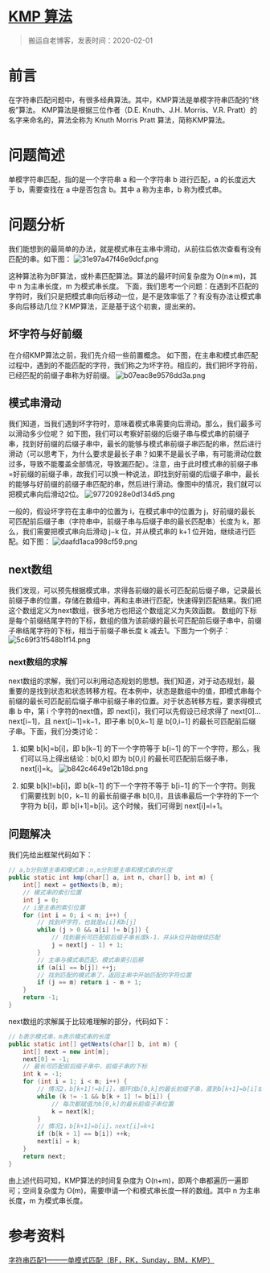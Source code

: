 # [KMP 算法](https://github.com/zzy131250/gitblog/issues/29)

> 搬运自老博客，发表时间：2020-02-01

# 前言
在字符串匹配问题中，有很多经典算法。其中，KMP算法是单模字符串匹配的“终极”算法。
KMP算法是根据三位作者（D.E. Knuth、J.H. Morris、V.R. Pratt）的名字来命名的，算法全称为 Knuth Morris Pratt 算法，简称KMP算法。

# 问题简述
单模字符串匹配，指的是一个字符串 a 和一个字符串 b 进行匹配，a 的长度远大于 b，需要查找在 a 中是否包含 b。其中 a 称为主串，b 称为模式串。

# 问题分析
我们能想到的最简单的办法，就是模式串在主串中滑动，从前往后依次查看有没有匹配的串。如下图：
![31e97a47f46e9dcf.png](https://github.com/zzy131250/gitblog/assets/7437470/03ce8bcb-eb66-4e01-bca5-96a90ec4a9c2)

这种算法称为BF算法，或朴素匹配算法。算法的最坏时间复杂度为 O(n∗m)，其中 n 为主串长度，m 为模式串长度。
下面，我们思考一个问题：在遇到不匹配的字符时，我们只是把模式串向后移动一位，是不是效率低了？有没有办法让模式串多向后移动几位？KMP算法，正是基于这个初衷，提出来的。

## 坏字符与好前缀
在介绍KMP算法之前，我们先介绍一些前置概念。
如下图，在主串和模式串匹配过程中，遇到的不能匹配的字符，我们称之为坏字符。相应的，我们把坏字符前，已经匹配的前缀子串称为好前缀。
![b07eac8e9576dd3a.png](https://github.com/zzy131250/gitblog/assets/7437470/4414130c-b9ae-41c1-a7ab-c3ff6d6551ee)

## 模式串滑动
我们知道，当我们遇到坏字符时，意味着模式串需要向后滑动。那么，我们最多可以滑动多少位呢？
如下图，我们可以考察好前缀的后缀子串与模式串的前缀子串，找到好前缀的后缀子串中，最长的能够与模式串前缀子串匹配的串，然后进行滑动（可以思考下，为什么要求是最长子串？如果不是最长子串，有可能滑动位数过多，导致不能覆盖全部情况，导致漏匹配）。注意，由于此时模式串的前缀子串=好前缀的前缀子串，故我们可以换一种说法，即找到好前缀的后缀子串中，最长的能够与好前缀的前缀子串匹配的串，然后进行滑动。像图中的情况，我们就可以把模式串向后滑动2位。
![97720928e0d134d5.png](https://github.com/zzy131250/gitblog/assets/7437470/5d520107-a8d5-4f41-809f-a486634d60db)

一般的，假设坏字符在主串中的位置为 i，在模式串中的位置为 j，好前缀的最长可匹配前后缀子串（字符串中，前缀子串与后缀子串的最长匹配串）长度为 k，那么，我们需要把模式串向后滑动 j−k 位，并从模式串的 k+1 位开始，继续进行匹配。如下图：
![daafd1aca998cf59.png](https://github.com/zzy131250/gitblog/assets/7437470/15c9847b-9f26-44cd-b725-44b20fec21a7)

## next数组
我们发现，可以预先根据模式串，求得各前缀的最长可匹配前后缀子串，记录最长前缀子串的位置，存储在数组中，再和主串进行匹配，快速得到匹配结果。我们把这个数组定义为next数组，很多地方也把这个数组定义为失效函数。
数组的下标是每个前缀结尾字符的下标，数组的值为该前缀的最长可匹配前后缀子串中，前缀子串结尾字符的下标，相当于前缀子串长度 k 减去1。下图为一个例子：
![5c69f31f548b1f14.png](https://github.com/zzy131250/gitblog/assets/7437470/07871681-1969-4931-9baa-42270918ac9d)

### next数组的求解
next数组的求解，我们可以利用动态规划的思想。我们知道，对于动态规划，最重要的是找到状态和状态转移方程。在本例中，状态是数组中的值，即模式串每个前缀的最长可匹配前后缀子串中前缀子串的位置。对于状态转移方程，要求得模式串 b 中，第 i 个字符的next值，即 next[i]，我们可以先假设已经求得了 next[0]…next[i−1]，且 next[i−1]=k−1，即子串 b[0,k−1] 是 b[0,i−1] 的最长可匹配前后缀子串。下面，我们分类讨论：
1. 如果 b[k]=b[i]，即 b[k−1] 的下一个字符等于 b[i−1] 的下一个字符，那么，我们可以马上得出结论：b[0,k] 即为 b[0,i] 的最长可匹配前后缀子串，next[i]=k。
![b842c4649e12b18d.png](https://github.com/zzy131250/gitblog/assets/7437470/44489a94-0089-46e9-b03f-a5588b8bbba4)

2. 如果 b[k]!=b[i]，即 b[k−1] 的下一个字符不等于 b[i−1] 的下一个字符。则我们需要找到 b[0，k−1] 的最长前缀子串 b[0,l]，且该串最后一个字符的下一个字符为 b[i]，即 b[l+1]=b[i]。这个时候，我们可得到 next[i]=l+1。

## 问题解决
我们先给出框架代码如下：
```Java
// a,b分别是主串和模式串；n,m分別是主串和模式串的长度
public static int kmp(char[] a, int n, char[] b, int m) {
	int[] next = getNexts(b, m);
	// 模式串的索引位置
	int j = 0;
	// i是主串的索引位置
	for (int i = 0; i < n; i++) {
		// 找到坏字符，也就是a[i]和b[j]
		while (j > 0 && a[i] != b[j]) {
			// 找到最长可匹配前后缀子串长度k-1，并从k位开始继续匹配
			j = next[j - 1] + 1;
		}
		// 主串与模式串匹配，模式串索引后移
		if (a[i] == b[j]) ++j;
		// 找到匹配的模式串了，返回主串中开始匹配的字符位置
		if (j == m) return i - m + 1;
	}
	return -1;
}
```
next数组的求解属于比较难理解的部分，代码如下：
```Java
// b表示模式串，m表示模式串的长度
public static int[] getNexts(char[] b, int m) {
	int[] next = new int[m];
	next[0] = -1;
	// 最长可匹配前后缀子串中，前缀子串的下标
	int k = -1;
	for (int i = 1; i < m; i++) {
		// 情况2，b[k+1]!=b[i]，循环找b[0,k]的最长前缀子串，直到b[k+1]=b[i]或k=-1（不存在），next[i]=l+1
		while (k != -1 && b[k + 1] != b[i]) {
			// 每次都赋值为b[0,k]的最长前缀子串位置
			k = next[k];
		}
		// 情况1，b[k+1]=b[i]，next[i]=k+1
		if (b[k + 1] == b[i]) ++k;
		next[i] = k;
	}
	return next;
}
```
由上述代码可知，KMP算法的时间复杂度为 O(n+m)，即两个串都遍历一遍即可；空间复杂度为 O(m)，需要申请一个和模式串长度一样的数组。其中 n 为主串长度，m 为模式串长度。
# 参考资料
[字符串匹配1———单模式匹配（BF，RK，Sunday，BM，KMP）](https://blog.csdn.net/weixin_38073885/article/details/85345215)